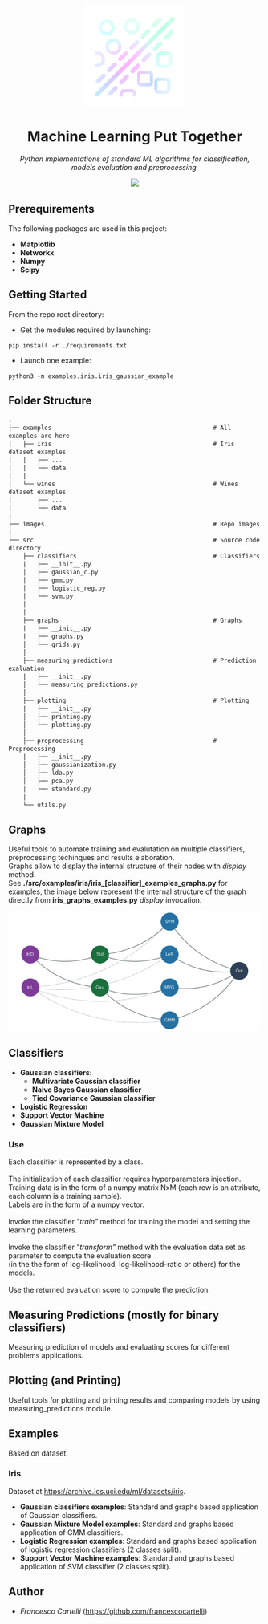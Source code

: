
<div align="center">
  <img src="./images/logo.png" width="200" height="200" style="margin-top: 4em;"/>
  <h1>Machine Learning Put Together</h1>
  <p><i>Python implementations of standard ML algorithms for classification, models evaluation and preprocessing.</i></p>
   <a href="https://www.python.org/"><img src="http://ForTheBadge.com/images/badges/made-with-python.svg"></a>
</div>

## Prerequirements   
The following packages are used in this project:  
- **Matplotlib**
- **Networkx**  
- **Numpy**  
- **Scipy**  

## Getting Started
From the repo root directory:
- Get the modules required by launching:
```
pip install -r ./requirements.txt 
```
- Launch one example:
```
python3 -m examples.iris.iris_gaussian_example
```
  
## Folder Structure  
```  
.  
├── examples                                             # All examples are here  
|   ├── iris                                             # Iris dataset examples
|   |   ├── ...
|   |   └── data
|   |
│   └── wines                                            # Wines dataset examples
|       ├── ...
|       └── data
|
├── images                                               # Repo images
|
└── src                                                  # Source code directory
    ├── classifiers                                      # Classifiers
    |   ├── __init__.py  
    │   ├── gaussian_c.py  
    │   ├── gmm.py  
    │   ├── logistic_reg.py  
    │   └── svm.py  
    │   
    │  
    ├── graphs                                           # Graphs
    |   ├── __init__.py  
    |   ├── graphs.py  
    │   └── grids.py
    │ 
    ├── measuring_predictions                            # Prediction exaluation
    |   ├── __init__.py  
    │   └── measuring_predictions.py  
    │  
    ├── plotting                                         # Plotting
    |   ├── __init__.py  
    │   ├── printing.py  
    │   └── plotting.py  
    │  
    ├── preprocessing                                    # Preprocessing
    |   ├── __init__.py  
    │   ├── gaussianization.py  
    │   ├── lda.py  
    │   ├── pca.py  
    │   └── standard.py
    │  
    └── utils.py  
```  

## Graphs    
Useful tools to automate training and evalutation on multiple classifiers, preprocessing techinques and results elaboration.<br>
Graphs allow to display the internal structure of their nodes with *display* method.<br>
See **./src/examples/iris/iris_[classifier]_examples_graphs.py** for examples, the image below represent the internal structure of 
the graph directly from **iris_graphs_examples.py** *display* invocation.

![iris graph example](./images/graph_strucure.png)

## Classifiers  
- **Gaussian classifiers**:  
   - **Multivariate Gaussian classifier**  
   - **Naive Bayes Gaussian classifier**  
   - **Tied Covariance Gaussian classifier**  
- **Logistic Regression**  
- **Support Vector Machine**  
- **Gaussian Mixture Model**  
  
### Use
Each classifier is represented by a class.<br>  
The initialization of each classifier requires hyperparameters injection.  
Training data is in the form of a numpy matrix NxM (each row is an attribute, each column is a training sample).  
Labels are in the form of a numpy vector.<br>  
Invoke the classifier *"train"* method for training the model and setting the learning parameters.<br>  
Invoke the classifier *"transform"* method with the evaluation data set as parameter to compute the evaluation score   
(in the the form of log-likelihood, log-likelihood-ratio or others) for the models.<br>  
Use the returned evaluation score to compute the prediction.  
  
## Measuring Predictions (mostly for binary classifiers)
Measuring prediction of models and evaluating scores for different problems applications.  
  
## Plotting (and Printing)
Useful tools for plotting and printing results and comparing models by using measuring_predictions module.  
  
## Examples  
Based on dataset.  
### Iris  
Dataset at https://archive.ics.uci.edu/ml/datasets/iris.  
- **Gaussian classifiers examples**: Standard and graphs based application of Gaussian classifiers.  
- **Gaussian Mixture Model examples**: Standard and graphs based application of GMM classifiers.   
- **Logistic Regression examples**: Standard and graphs based application of logistic regression classifiers (2 classes split).  
- **Support Vector Machine examples**: Standard and graphs based application of SVM classifier (2 classes split).
  
## Author  
- *Francesco Cartelli* (https://github.com/francescocartelli)
